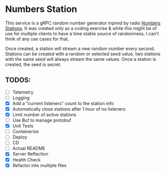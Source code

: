# Numbers Station

This service is a gRPC random number generator inpired by radio [Numbers Stations](https://en.wikipedia.org/wiki/Numbers_station). It was created only as a coding exercise & while this might be of use for multiple clients to have a time stable source of randomness, I can't think of any use cases for that. 

Once created, a station will stream a new random number every second. Stations can be created with a random or selected seed value, two stations with the same seed will always stream the same values. Once a station is created, the seed is secret. 

## TODOS:
- [ ] Telemetry
- [ ] Logging
- [x] Add a "current listeners" count to the station info
- [x] Automatically close stations after 1 hour of no listeners
- [x] Limit number of active stations
- [ ] Use Buf to manage protobuf
- [x] Unit Tests
- [ ] Containerize
- [ ] Deploy
- [ ] CD
- [ ] Actual README
- [x] Server Reflection
- [x] Health Check
- [x] Refactor into multiple files

